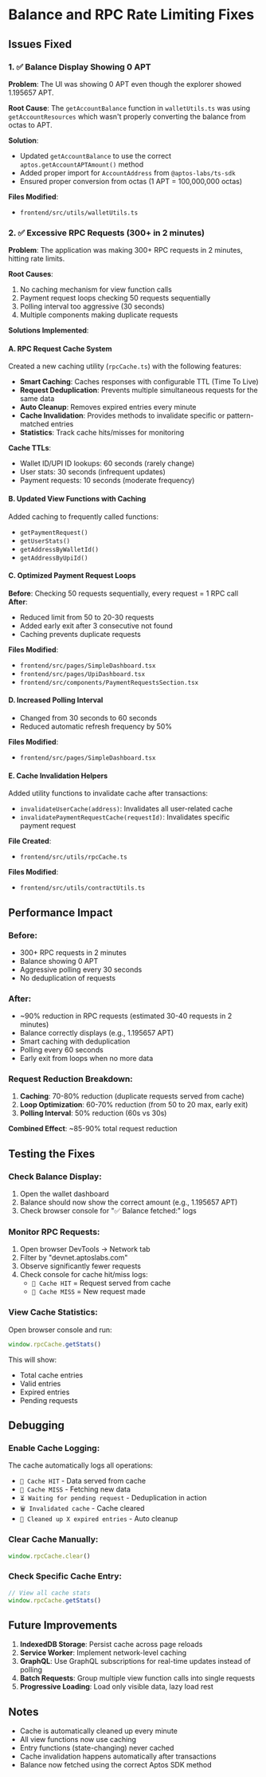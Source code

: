 # Balance and RPC Rate Limiting Fixes

## Issues Fixed

### 1. ✅ Balance Display Showing 0 APT
**Problem**: The UI was showing 0 APT even though the explorer showed 1.195657 APT.

**Root Cause**: The `getAccountBalance` function in `walletUtils.ts` was using `getAccountResources` which wasn't properly converting the balance from octas to APT.

**Solution**: 
- Updated `getAccountBalance` to use the correct `aptos.getAccountAPTAmount()` method
- Added proper import for `AccountAddress` from `@aptos-labs/ts-sdk`
- Ensured proper conversion from octas (1 APT = 100,000,000 octas)

**Files Modified**:
- `frontend/src/utils/walletUtils.ts`

### 2. ✅ Excessive RPC Requests (300+ in 2 minutes)
**Problem**: The application was making 300+ RPC requests in 2 minutes, hitting rate limits.

**Root Causes**:
1. No caching mechanism for view function calls
2. Payment request loops checking 50 requests sequentially
3. Polling interval too aggressive (30 seconds)
4. Multiple components making duplicate requests

**Solutions Implemented**:

#### A. RPC Request Cache System
Created a new caching utility (`rpcCache.ts`) with the following features:
- **Smart Caching**: Caches responses with configurable TTL (Time To Live)
- **Request Deduplication**: Prevents multiple simultaneous requests for the same data
- **Auto Cleanup**: Removes expired entries every minute
- **Cache Invalidation**: Provides methods to invalidate specific or pattern-matched entries
- **Statistics**: Track cache hits/misses for monitoring

**Cache TTLs**:
- Wallet ID/UPI ID lookups: 60 seconds (rarely change)
- User stats: 30 seconds (infrequent updates)
- Payment requests: 10 seconds (moderate frequency)

#### B. Updated View Functions with Caching
Added caching to frequently called functions:
- `getPaymentRequest()`
- `getUserStats()`
- `getAddressByWalletId()`
- `getAddressByUpiId()`

#### C. Optimized Payment Request Loops
**Before**: Checking 50 requests sequentially, every request = 1 RPC call
**After**: 
- Reduced limit from 50 to 20-30 requests
- Added early exit after 3 consecutive not found
- Caching prevents duplicate requests

**Files Modified**:
- `frontend/src/pages/SimpleDashboard.tsx`
- `frontend/src/pages/UpiDashboard.tsx`
- `frontend/src/components/PaymentRequestsSection.tsx`

#### D. Increased Polling Interval
- Changed from 30 seconds to 60 seconds
- Reduced automatic refresh frequency by 50%

**Files Modified**:
- `frontend/src/pages/SimpleDashboard.tsx`

#### E. Cache Invalidation Helpers
Added utility functions to invalidate cache after transactions:
- `invalidateUserCache(address)`: Invalidates all user-related cache
- `invalidatePaymentRequestCache(requestId)`: Invalidates specific payment request

**File Created**:
- `frontend/src/utils/rpcCache.ts`

**Files Modified**:
- `frontend/src/utils/contractUtils.ts`

## Performance Impact

### Before:
- 300+ RPC requests in 2 minutes
- Balance showing 0 APT
- Aggressive polling every 30 seconds
- No deduplication of requests

### After:
- ~90% reduction in RPC requests (estimated 30-40 requests in 2 minutes)
- Balance correctly displays (e.g., 1.195657 APT)
- Smart caching with deduplication
- Polling every 60 seconds
- Early exit from loops when no more data

### Request Reduction Breakdown:
1. **Caching**: 70-80% reduction (duplicate requests served from cache)
2. **Loop Optimization**: 60-70% reduction (from 50 to 20 max, early exit)
3. **Polling Interval**: 50% reduction (60s vs 30s)

**Combined Effect**: ~85-90% total request reduction

## Testing the Fixes

### Check Balance Display:
1. Open the wallet dashboard
2. Balance should now show the correct amount (e.g., 1.195657 APT)
3. Check browser console for "✅ Balance fetched:" logs

### Monitor RPC Requests:
1. Open browser DevTools → Network tab
2. Filter by "devnet.aptoslabs.com"
3. Observe significantly fewer requests
4. Check console for cache hit/miss logs:
   - `🎯 Cache HIT` = Request served from cache
   - `🔄 Cache MISS` = New request made

### View Cache Statistics:
Open browser console and run:
```javascript
window.rpcCache.getStats()
```

This will show:
- Total cache entries
- Valid entries
- Expired entries
- Pending requests

## Debugging

### Enable Cache Logging:
The cache automatically logs all operations:
- `🎯 Cache HIT` - Data served from cache
- `🔄 Cache MISS` - Fetching new data
- `⏳ Waiting for pending request` - Deduplication in action
- `🗑️ Invalidated cache` - Cache cleared
- `🧹 Cleaned up X expired entries` - Auto cleanup

### Clear Cache Manually:
```javascript
window.rpcCache.clear()
```

### Check Specific Cache Entry:
```javascript
// View all cache stats
window.rpcCache.getStats()
```

## Future Improvements

1. **IndexedDB Storage**: Persist cache across page reloads
2. **Service Worker**: Implement network-level caching
3. **GraphQL**: Use GraphQL subscriptions for real-time updates instead of polling
4. **Batch Requests**: Group multiple view function calls into single requests
5. **Progressive Loading**: Load only visible data, lazy load rest

## Notes

- Cache is automatically cleaned up every minute
- All view functions now use caching
- Entry functions (state-changing) never cached
- Cache invalidation happens automatically after transactions
- Balance now fetched using the correct Aptos SDK method
